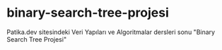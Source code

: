 # binary-search-tree-projesi
Patika.dev sitesindeki Veri Yapıları ve Algoritmalar dersleri sonu "Binary Search Tree Projesi" 
